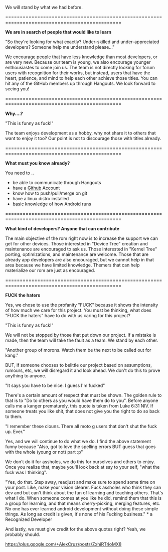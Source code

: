 We will stand by what we had before.

==============================================================================================

**We are in search of people that would like to learn**

"So they're looking for what exactly? Under-skilled and under-appreciated developers? Someone help me understand please..."

We encourage people that have less knowledge than most developers, or are very new.
Because our team is young, we also encourage younger enthousiastes to come join us.
The team is not directly looking for forum users with recognition for their works,
but instead, users that have the heart, patience, and mind to help each other
achieve those titles. You can hit any of the GitHub members up through Hangouts. 
We look forward to seeing you!

==============================================================================================

**Why....?**

"This is funny as fuck!"

The team enjoys development as a hobby, why not share it to others that want to enjoy
it too? Our point is not to discourage those with titles already.

==============================================================================================

**What must you know already?**

You need to ..
* be able to communicate through Hangouts
* have a [Github](github.com) Account
* know how to push/pull/merge on git
* have a linux distro installed
* basic knowledge of how Android runs

==============================================================================================

**What kind of developers? Anyone that can contribute**

The main objective of the rom right now is to increase the support we can get for 
other devices. Those interested in "Device Tree" creation and maintenance are encouraged
to ask us. Those interested in "Kernel Tree" porting, optimizations, and maintenance are 
welcome. Those that are already app developers are also encouraged, but we cannot help in
that area because we have limited knowledge. Themers that can help materialize our rom
are just as encouraged.

==============================================================================================

**FUCK the haters**

Yes, we chose to use the profanity "FUCK" because it shows the intensity of how much we care
for this project. You must be thinking, what does "FUCK the haters" have to do with us caring
for this project?

"This is funny as fuck!"

We will not be stopped by those that put down our project. If a mistake is
made, then the team will take the fault as a team. We stand by each other.

"Another group of morons. Watch them be the next to be called out for kang."

BUT, if someone chooses to belittle our project based on assumptions, rumours, etc, 
we will disregard it and look ahead. We don't do this to prove anything to anyone.

"It says you have to be nice. I guess I'm fucked﻿"

There's a certain amount of respect that must be shown. The golden rule to that is
to "Do to others as you would have them do to you". Before anyone calls me a kanger
prematurely, this quote is taken from Luke 6:31 NIV. If someone treats you like shit,
that does not give you the right to do so back to them.

"I remember these clouns. There all moto g users that don't shut the fuck up. Ever."

Yes, and we will continue to do what we do. I find the above statement funny because
"Also, got to love the spelling errors BUT guess that goes with the whole (young or not) part :p"

We don't do it for assholes, we do this for ourselves and others to enjoy. Once you realize that,
maybe you'll look back at say to your self, "what the fuck was I thinking".

"Yes, do that. Step away, readjust and make sure to spend some time on your post. 
Like, make your vision clearer. Fuck assholes who think they can dev and but can't think about the 
fun of learning and teaching others. That's what I do. When someone comes at you like he did, remind 
them that this is a group for learning, and that means cherry-picking, merging features, etc. 
No one has ever learned android development without doing these simple things. As long as credit 
is given, it's none of his Fucking business." * a Recognized Developer

And lastly, we must give credit for the above quotes right? Yeah, we probably should.

https://plus.google.com/+AlexCruz/posts/ZxhiRT4oMX8
